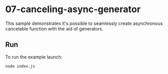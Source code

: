 # 07-canceling-async-generator

This sample demonstrates it's possible to seamlessly create asynchronous cancelable function with the aid of generators.

## Run

To run the example launch:

```shell script
node index.js
```
